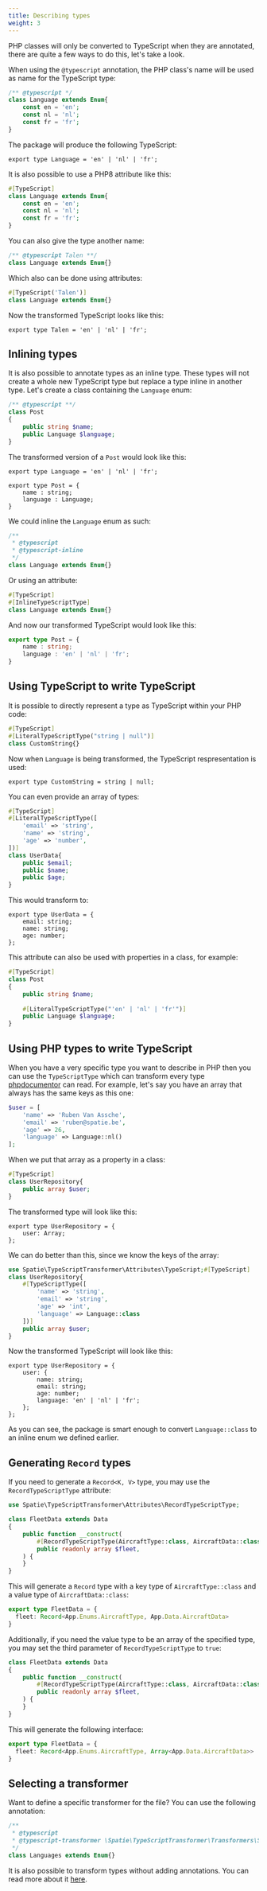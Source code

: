 ```yaml
---
title: Describing types
weight: 3
---
```


PHP classes will only be converted to TypeScript when they are annotated, there are quite a few ways to do this, let's take a look.

When using the `@typescript` annotation, the PHP class's name will be used as name for the TypeScript type:

```php
/** @typescript */
class Language extends Enum{
    const en = 'en';
    const nl = 'nl';
    const fr = 'fr';
}
```

The package will produce the following TypeScript:

```tsx
export type Language = 'en' | 'nl' | 'fr';
```

It is also possible to use a PHP8 attribute like this:

```php
#[TypeScript]
class Language extends Enum{
    const en = 'en';
    const nl = 'nl';
    const fr = 'fr';
}
```

You can also give the type another name:

```php
/** @typescript Talen **/
class Language extends Enum{}
```

Which also can be done using attributes:

```php
#[TypeScript('Talen')]
class Language extends Enum{}
```

Now the transformed TypeScript looks like this:

```tsx
export type Talen = 'en' | 'nl' | 'fr';
```

## Inlining types

It is also possible to annotate types as an inline type. These types will not create a whole new TypeScript type but replace a type inline in another type. Let's create a class containing the `Language` enum:

```php
/** @typescript **/
class Post
{
    public string $name;
    public Language $language;
}
```

The transformed version of a `Post` would look like this:

```tsx
export type Language = 'en' | 'nl' | 'fr';

export type Post = {
    name : string;
    language : Language;
}
```

We could inline the `Language` enum as such:

```php
/** 
 * @typescript 
 * @typescript-inline           
 */
class Language extends Enum{}
```

Or using an attribute:

```php
#[TypeScript]
#[InlineTypeScriptType]
class Language extends Enum{}
```

And now our transformed TypeScript would look like this:

```ts
export type Post = {
    name : string;
    language : 'en' | 'nl' | 'fr';
}
```

## Using TypeScript to write TypeScript

It is possible to directly represent a type as TypeScript within your PHP code:

```php
#[TypeScript]
#[LiteralTypeScriptType("string | null")]
class CustomString{}
```

Now when `Language` is being transformed, the TypeScript respresentation is used:

```tsx
export type CustomString = string | null;
```

You can even provide an array of types:

```php
#[TypeScript]
#[LiteralTypeScriptType([
    'email' => 'string',
    'name' => 'string',
    'age' => 'number',
])]
class UserData{
    public $email;
    public $name;
    public $age;
}
```

This would transform to:

```tsx
export type UserData = {
    email: string;
    name: string;
    age: number;
};
```

This attribute can also be used with properties in a class, for example:

```php
#[TypeScript]
class Post
{
    public string $name;
    
    #[LiteralTypeScriptType("'en' | 'nl' | 'fr'")]
    public Language $language;
}
```

## Using PHP types to write TypeScript

When you have a very specific type you want to describe in PHP then you can use the `TypeScriptType` which can transform every type [phpdocumentor](https://www.phpdoc.org) can read. For example, let's say you have an array that always has the same keys as this one:

```php
$user = [
    'name' => 'Ruben Van Assche',
    'email' => 'ruben@spatie.be',
    'age' => 26,
    'language' => Language::nl()
];
```

When we put that array as a property in a class:

```php
#[TypeScript]
class UserRepository{
    public array $user;
}
```

The transformed type will look like this:

```tsx
export type UserRepository = {
    user: Array;
};
```

We can do better than this, since we know the keys of the array:

```php
use Spatie\TypeScriptTransformer\Attributes\TypeScript;#[TypeScript]
class UserRepository{
    #[TypeScriptType([
        'name' => 'string',
        'email' => 'string',
        'age' => 'int',
        'language' => Language::class
    ])]
    public array $user;
}
```

Now the transformed TypeScript will look like this:

```tsx
export type UserRepository = {
    user: {
        name: string;
        email: string;
        age: number;
        language: 'en' | 'nl' | 'fr';
    };
};
```

As you can see, the package is smart enough to convert `Language::class` to an inline enum we defined earlier.

## Generating `Record` types

If you need to generate a `Record<K, V>` type, you may use the `RecordTypeScriptType` attribute:

```php
use Spatie\TypeScriptTransformer\Attributes\RecordTypeScriptType;

class FleetData extends Data
{
    public function __construct(
        #[RecordTypeScriptType(AircraftType::class, AircraftData::class)]
        public readonly array $fleet,
    ) {
    }
}
```

This will generate a `Record` type with a key type of `AircraftType::class` and a value type of `AircraftData::class`:

```ts
export type FleetData = {
  fleet: Record<App.Enums.AircraftType, App.Data.AircraftData>
}
```

Additionally, if you need the value type to be an array of the specified type, you may set the third parameter of `RecordTypeScriptType` to `true`:

```php
class FleetData extends Data
{
    public function __construct(
        #[RecordTypeScriptType(AircraftType::class, AircraftData::class, array: true)]
        public readonly array $fleet,
    ) {
    }
}
```

This will generate the following interface:

```ts
export type FleetData = {
  fleet: Record<App.Enums.AircraftType, Array<App.Data.AircraftData>>
}
```

## Selecting a transformer

Want to define a specific transformer for the file? You can use the following annotation:

```php
/** 
 * @typescript
 * @typescript-transformer \Spatie\TypeScriptTransformer\Transformers\SpatieEnumTransformer::class
 */
class Languages extends Enum{}
```

It is also possible to transform types without adding annotations. You can read more about it [here](https://spatie.be/docs/typescript-transformer/v2/usage/selecting-classes-using-collectors).
